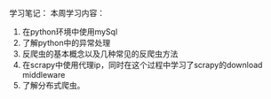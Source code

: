 学习笔记：
本周学习内容：
1. 在python环境中使用mySql
2. 了解python中的异常处理
3. 反爬虫的基本概念以及几种常见的反爬虫方法
4. 在scrapy中使用代理ip，同时在这个过程中学习了scrapy的download middleware
5. 了解分布式爬虫。

